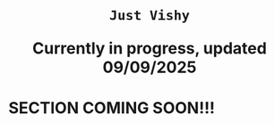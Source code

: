 # <p align="middle"> **`Just Vishy`** </p> <p align="middle"> Currently in progress, updated 09/09/2025 </p> 

# **SECTION COMING SOON!!!**
